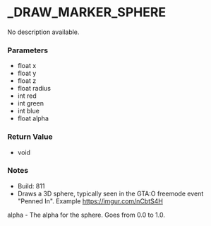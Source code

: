 # _DRAW_MARKER_SPHERE

No description available.

### Parameters
* float x
* float y
* float z
* float radius
* int red
* int green
* int blue
* float alpha

### Return Value
* void

### Notes
* Build: 811
* Draws a 3D sphere, typically seen in the GTA:O freemode event "Penned In".
Example https://imgur.com/nCbtS4H

alpha - The alpha for the sphere. Goes from 0.0 to 1.0.

